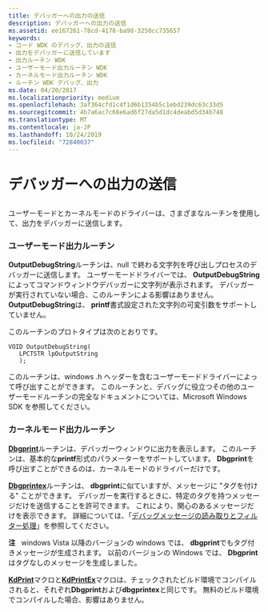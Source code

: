 ```yaml
---
title: デバッガーへの出力の送信
description: デバッガーへの出力の送信
ms.assetid: ee167261-78cd-4178-ba98-3250cc735657
keywords:
- コード WDK のデバッグ、出力の送信
- 出力をデバッガーに送信しています
- 出力ルーチン WDK
- ユーザーモード出力ルーチン WDK
- カーネルモード出力ルーチン WDK
- ルーチン WDK デバッグ、出力
ms.date: 04/20/2017
ms.localizationpriority: medium
ms.openlocfilehash: 3af364cfd1c4f1d6b1354b5c1ebd239dc63c33d5
ms.sourcegitcommit: 4b7a6ac7c68e6ad6f27da5d1dc4deabd5d34b748
ms.translationtype: MT
ms.contentlocale: ja-JP
ms.lasthandoff: 10/24/2019
ms.locfileid: "72840037"
---
```

# <a name="sending-output-to-the-debugger"></a>デバッガーへの出力の送信


## <span id="ddk_sending_output_to_the_debugger_tools"></span><span id="DDK_SENDING_OUTPUT_TO_THE_DEBUGGER_TOOLS"></span>


ユーザーモードとカーネルモードのドライバーは、さまざまなルーチンを使用して、出力をデバッガーに送信します。

### <a name="span-iduser_mode_output_routinesspanspan-iduser_mode_output_routinesspanuser-mode-output-routines"></a><span id="user_mode_output_routines"></span><span id="USER_MODE_OUTPUT_ROUTINES"></span>ユーザーモード出力ルーチン

**OutputDebugString**ルーチンは、null で終わる文字列を呼び出しプロセスのデバッガーに送信します。 ユーザーモードドライバーでは、 **OutputDebugString**によってコマンドウィンドウデバッガーに文字列が表示されます。 デバッガーが実行されていない場合、このルーチンによる影響はありません。 **OutputDebugString**は、 **printf**書式設定された文字列の可変引数をサポートしていません。

このルーチンのプロトタイプは次のとおりです。

```
VOID OutputDebugString(
   LPCTSTR lpOutputString
   );
```

このルーチンは、windows .h ヘッダーを含むユーザーモードドライバーによって呼び出すことができます。 このルーチンと、デバッグに役立つその他のユーザーモードルーチンの完全なドキュメントについては、Microsoft Windows SDK を参照してください。

### <a name="span-idkernel_mode_output_routinesspanspan-idkernel_mode_output_routinesspankernel-mode-output-routines"></a><span id="kernel_mode_output_routines"></span><span id="KERNEL_MODE_OUTPUT_ROUTINES"></span>カーネルモード出力ルーチン

[**Dbgprint**](https://docs.microsoft.com/windows-hardware/drivers/ddi/wdm/nf-wdm-dbgprint)ルーチンは、デバッガーウィンドウに出力を表示します。 このルーチンは、基本的な**printf**形式のパラメーターをサポートしています。 **Dbgprint**を呼び出すことができるのは、カーネルモードのドライバーだけです。

[**Dbgprintex**](https://docs.microsoft.com/windows-hardware/drivers/ddi/wdm/nf-wdm-dbgprintex)ルーチンは、 **dbgprint**に似ていますが、メッセージに "タグを付ける" ことができます。 デバッガーを実行するときに、特定のタグを持つメッセージだけを送信することを許可できます。 これにより、関心のあるメッセージだけを表示できます。 詳細については、「[デバッグメッセージの読み取りとフィルター処理](reading-and-filtering-debugging-messages.md)」を参照してください。

**注**   windows Vista 以降のバージョンの windows では、 **dbgprint**でもタグ付きメッセージが生成されます。 以前のバージョンの Windows では、 **Dbgprint**はタグなしのメッセージを生成しました。

 

[**KdPrint**](https://docs.microsoft.com/windows-hardware/drivers/ddi/wdm/nf-wdm-kdprint)マクロと[**KdPrintEx**](https://docs.microsoft.com/windows-hardware/drivers/ddi/wdm/nf-wdm-kdprintex)マクロは、チェックされたビルド環境でコンパイルされると、それぞれ**Dbgprint**および**dbgprintex**と同じです。 無料のビルド環境でコンパイルした場合、影響はありません。

 

 





